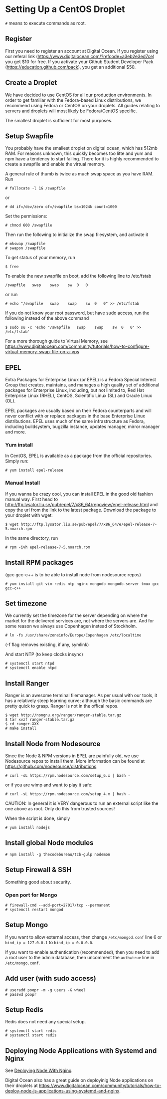 # Setting Up a CentOS Droplet

`#` means to execute commands as root.

## Register

First you need to register an account at Digital Ocean. If you register using
our referal link (<https://www.digitalocean.com/?refcode=a3eb2e3ed7ce>) you get
$10 for free. If you activate your Github Student Developer Pack
(<https://education.github.com/pack>), you get an additional $50.

## Create a Droplet

We have decided to use CentOS for all our production environments. In order to
get familiar with the Fedora-based Linux distributions, we recommend using
Fedora or CentOS on your droplets. All guides relating to servers and droplets
will most likely be Fedora/CentOS specific.

The smallest droplet is sufficient for most purposes.

## Setup Swapfile

You probably have the smallest droplet on digital ocean, which has 512mb RAM.
For reasons unknown, this quickly becomes too litte and yum and npm have a
tendency to start failing. There for it is highly recommended to create a
swapfile and enable the virtual memory.

A general rule of thumb is twice as much swap space as you have RAM. Run

```
# fallocate -l 1G /swapfile
```

or

```
# dd if=/dev/zero of=/swapfile bs=1024k count=1000
```

Set the permissions:

```
# chmod 600 /swapfile
```

Then run the following to initialize the swap filesystem, and activate it

```
# mkswap /swapfile
# swapon /swapfile
```

To get status of your memory, run

```
$ free
```

To enable the new swapfile on boot, add the following line to /etc/fstab

```
/swapfile   swap    swap    sw  0   0
```

or run

```
# echo "/swapfile   swap    swap    sw  0   0" >> /etc/fstab
```

If you do not know your root password, but have sudo access, run the following instead of the above command

```
$ sudo su -c 'echo "/swapfile   swap    swap    sw  0   0" >> /etc/fstab'
```

For a more thorough guide to Virtual Memory, see
<https://www.digitalocean.com/community/tutorials/how-to-configure-virtual-memory-swap-file-on-a-vps>

## EPEL

Extra Packages for Enterprise Linux (or EPEL) is a Fedora Special Interest
Group that creates, maintains, and manages a high quality set of additional
packages for Enterprise Linux, including, but not limited to, Red Hat
Enterprise Linux (RHEL), CentOS, Scientific Linux (SL) and Oracle Linux (OL).

EPEL packages are usually based on their Fedora counterparts and will never
conflict with or replace packages in the base Enterprise Linux distributions.
EPEL uses much of the same infrastructure as Fedora, including buildsystem,
bugzilla instance, updates manager, mirror manager and more.

### Yum install

In CentOS, EPEL is available as a package from the official repositories. Simply run:

```
# yum install epel-release
```

### Manual Install

If you wanna be crazy cool, you can install EPEL in the good old fashion manual
way. First head to
http://ftp.lysator.liu.se/pub/epel/7/x86_64/repoview/epel-release.html and copy
the url from the link to the latest package. Download the package to your
droplet with wget:

```
$ wget http://ftp.lysator.liu.se/pub/epel/7/x86_64/e/epel-release-7-5.noarch.rpm
```

In the same directory, run

```
# rpm -ivh epel-release-7-5.noarch.rpm
```

## Install RPM packages

(gcc gcc-c++ is to be able to install node from nodesource repos)

```
# yum install git vim redis ntp nginx mongodb mongodb-server tmux gcc gcc-c++
```

## Set timezone

We currently set the timezone for the server depending on where the market
for the delivered services are, not where the servers are. And for some
reason we always use Copenhagen instead of Stockholm.

```
# ln -fs /usr/share/zoneinfo/Europe/Copenhagen /etc/localtime
```

(-f flag removes existing, if any, symlink)

And start NTP (to keep clocks insync)

```
# systemctl start ntpd
# systemctl enable ntpd
```

## Install Ranger

Ranger is an awesome terminal filemanager. As per usual with our tools, it has
a relatively steep learning curve; although the basic commands are pretty quick
to grasp. Ranger is not in the offical repos.

```
$ wget http://nongnu.org/ranger/ranger-stable.tar.gz
$ tar xvzf ranger-stable.tar.gz
$ cd ranger-XXX
# make install
```

## Install Node from Nodesource

Since the Node & NPM versions in EPEL are painfully old, we use Nodesource
repos to install them. More information can be found at
<https://github.com/nodesource/distributions>.

```
# curl -sL https://rpm.nodesource.com/setup_6.x | bash -
```

or if you are wimp and want to play it safe:

```
# curl -sL https://rpm.nodesource.com/setup_4.x | bash -
```

CAUTION: In general it is VERY dangerous to run an external script like the one
above as root.  Only do this from trusted sources!

When the script is done, simply

```
# yum install nodejs
```

## Install global Node modules

```
# npm install -g thecodebureau/tcb-gulp nodemon
```

## Setup Firewall & SSH

Something good about security.

### Open port for Mongo

```
# firewall-cmd --add-port=27017/tcp --permanent
# systemctl restart mongod
```

## Setup Mongo

If you want to allow external access, then change `/etc/mongod.conf` line 6 or
`bind_ip = 127.0.0.1` to `bind_ip = 0.0.0.0`.

If you want to enable authentication (recommended), then you need to add a root
user to the admin database, then uncomment the `auth=true` line in
`/etc/mongo.conf`.

## Add user (with sudo access)

```
# useradd poopr -m -g users -G wheel
# passwd poopr
```

## Setup Redis

Redis does not need any special setup.

```
# systemctl start redis
# systemctl start redis
```

## Deploying Node Applications with Systemd and Nginx

See [Deploying Node With Nginx](deploying-node-with-nginx.md).

Digital Ocean also has a great guide on deployinig Node applications on their droplets at 
<https://www.digitalocean.com/community/tutorials/how-to-deploy-node-js-applications-using-systemd-and-nginx>.
